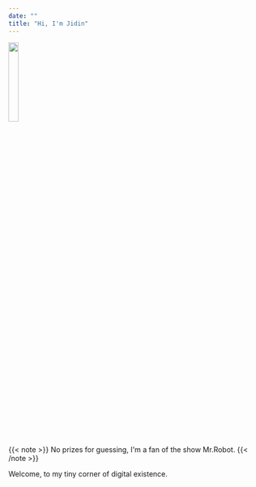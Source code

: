 ```yaml
---
date: ""
title: "Hi, I'm Jidin"
---
```

<img src="images/hello_friend.jpg" width="20%" height="20%">

{{< note >}}
No prizes for guessing, I'm a fan of the show Mr.Robot.
{{< /note >}}

Welcome, to my tiny corner of digital existence.
